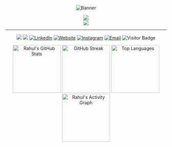 <p align="center">
  <img src="https://capsule-render.vercel.app/api?type=venom&height=200&color=gradient&text=Rahul%20Deka&fontColor=FFFFFF&textBg=false&descAlignY=66" alt="Banner"/>
</p>

<p align="center">
  <img src="https://img.shields.io/badge/Turning%20ideas%20into%20code%20and%20code%20into%20impact!-blueviolet?style=for-the-badge" />
  <br>
  <img src="https://img.shields.io/badge/Design.%20Develop.%20Deploy.-orange?style=for-the-badge" />
</p>

---

<!-- Badges -->
<p align="center">
  <img src="https://img.shields.io/badge/IIT%20Madras-Final%20Year%20B.Tech-blue?style=flat-square" />
  <img src="https://img.shields.io/badge/Location-Chennai,%20India-orange?style=flat-square" />
  <a href="https://www.linkedin.com/in/rahul-deka"><img src="https://img.shields.io/badge/LinkedIn-blue?logo=linkedin&logoColor=white" alt="LinkedIn"/></a>
  <a href="https://rahul-deka.vercel.app"><img src="https://img.shields.io/badge/Portfolio-black?logo=vercel&logoColor=white" alt="Website"/></a>
  <a href="https://www.instagram.com/rahuldeka0_0/"><img src="https://img.shields.io/badge/Instagram-E4405F?logo=instagram&logoColor=white" alt="Instagram"/></a>
  <a href="mailto:rahuldeka0.0@gmail.com"><img src="https://img.shields.io/badge/Email-D14836?logo=gmail&logoColor=white" alt="Email"/></a>
  <img src="https://komarev.com/ghpvc/?username=iamRahul21&style=flat-square&color=blue" alt="Visitor Badge"/>
</p>

<p align="center">
  <img src="https://github-readme-stats.vercel.app/api?username=iamRahul21&show_icons=true&theme=radical" alt="Rahul's GitHub Stats" height="150"/>
  <img src="https://github-readme-streak-stats.herokuapp.com/?user=iamRahul21&theme=radical" alt="GitHub Streak" height="150"/>
  <img src="https://github-readme-stats.vercel.app/api/top-langs/?username=iamRahul21&layout=compact&theme=radical" alt="Top Languages" height="150"/>
  <img src="https://github-readme-activity-graph.vercel.app/graph?username=iamRahul21&theme=rogue" alt="Rahul's Activity Graph" height="150"/>
</p>